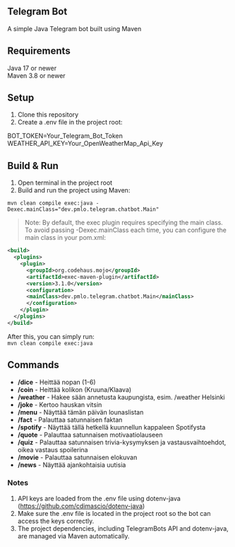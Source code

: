 ## Telegram Bot
A simple Java Telegram bot built using Maven

## Requirements
Java 17 or newer  
Maven 3.8 or newer

## Setup
1. Clone this repository
2. Create a .env file in the project root:

BOT_TOKEN=Your_Telegram_Bot_Token  
WEATHER_API_KEY=Your_OpenWeatherMap_Api_Key

## Build & Run
1. Open terminal in the project root
2. Build and run the project using Maven:
 
`mvn clean compile exec:java -Dexec.mainClass="dev.pmlo.telegram.chatbot.Main"`

> Note: By default, the exec plugin requires specifying the main class. To avoid passing -Dexec.mainClass each time, you can configure the main class in your pom.xml:
```xml
<build>
  <plugins>
    <plugin>
      <groupId>org.codehaus.mojo</groupId>
      <artifactId>exec-maven-plugin</artifactId>
      <version>3.1.0</version>
      <configuration>
      <mainClass>dev.pmlo.telegram.chatbot.Main</mainClass>
      </configuration>
    </plugin>
  </plugins>
</build>
```
After this, you can simply run:  
`mvn clean compile exec:java`

## Commands
- **/dice** - Heittää nopan (1-6)
- **/coin** - Heittää kolikon (Kruuna/Klaava)
- **/weather** <kaupunki> - Hakee sään annetusta kaupungista, esim. /weather Helsinki
- **/joke** - Kertoo hauskan vitsin
- **/menu** - Näyttää tämän päivän lounaslistan
- **/fact** - Palauttaa satunnaisen faktan
- **/spotify** - Näyttää tällä hetkellä kuunnellun kappaleen Spotifysta
- **/quote** - Palauttaa satunnaisen motivaatiolauseen
- **/quiz** - Palauttaa satunnaisen trivia-kysymyksen ja vastausvaihtoehdot, oikea vastaus spoilerina
- **/movie** - Palauttaa satunnaisen elokuvan
- **/news** - Näyttää ajankohtaisia uutisia

### Notes
1. API keys are loaded from the .env file using dotenv-java (https://github.com/cdimascio/dotenv-java)
2. Make sure the .env file is located in the project root so the bot can access the keys correctly.
3. The project dependencies, including TelegramBots API and dotenv-java, are managed via Maven automatically.
